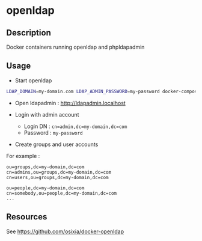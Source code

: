 # openldap

## Description

Docker containers running openldap and phpldapadmin

## Usage

* Start openldap

```bash
LDAP_DOMAIN=my-domain.com LDAP_ADMIN_PASSWORD=my-password docker-compose up -d
```

* Open ldapadmin : http://ldapadmin.localhost

* Login with admin account
    * Login DN : `cn=admin,dc=my-domain,dc=com`
    * Password : `my-password`

* Create groups and user accounts

For example :

```
ou=groups,dc=my-domain,dc=com
cn=admins,ou=groups,dc=my-domain,dc=com
cn=users,ou=groups,dc=my-domain,dc=com

ou=people,dc=my-domain,dc=com
cn=somebody,ou=people,dc=my-domain,dc=com
...
```

## Resources

See https://github.com/osixia/docker-openldap
